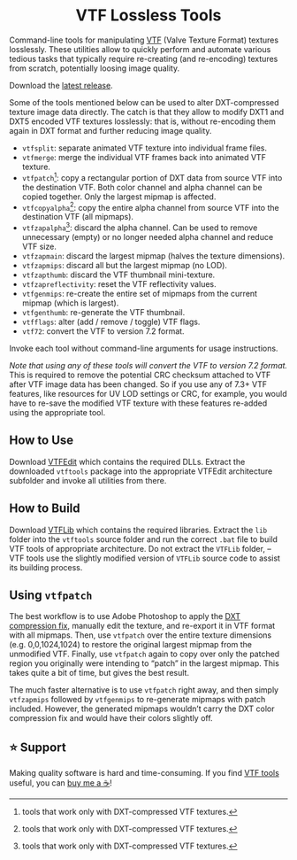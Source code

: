 <h1 align="center">VTF Lossless Tools</h1>

<!--
# VTF Lossless Tools
-->

Command-line tools for manipulating [VTF](https://developer.valvesoftware.com/wiki/Valve_Texture_Format) (Valve Texture Format) textures losslessly. These utilities allow to quickly perform and automate various tedious tasks that typically require re-creating (and re-encoding) textures from scratch, potentially loosing image quality.

Download the [latest release](https://github.com/ubihazard/vtf-tools/releases).

Some of the tools mentioned below can be used to alter DXT-compressed texture image data directly. The catch is that they allow to modify DXT1 and DXT5 encoded VTF textures losslessly: that is, without re-encoding them again in DXT format and further reducing image quality.

  * `vtfsplit`: separate animated VTF texture into individual frame files.
  * `vtfmerge`: merge the individual VTF frames back into animated VTF texture.
  * `vtfpatch`[^1]: copy a rectangular portion of DXT data from source VTF into the destination VTF. Both color channel and alpha channel can be copied together. Only the largest mipmap is affected.
  * `vtfcopyalpha`[^1]: copy the entire alpha channel from source VTF into the destination VTF (all mipmaps).
  * `vtfzapalpha`[^1]: discard the alpha channel. Can be used to remove unnecessary (empty) or no longer needed alpha channel and reduce VTF size.
  * `vtfzapmain`: discard the largest mipmap (halves the texture dimensions).
  * `vtfzapmips`: discard all but the largest mipmap (no LOD).
  * `vtfzapthumb`: discard the VTF thumbnail mini-texture.
  * `vtfzapreflectivity`: reset the VTF reflectivity values.
  * `vtfgenmips`: re-create the entire set of mipmaps from the current mipmap (which is largest).
  * `vtfgenthumb`: re-generate the VTF thumbnail.
  * `vtfflags`: alter (add / remove / toggle) VTF flags.
  * `vtf72`: convert the VTF to version 7.2 format.

[^1]: tools that work only with DXT-compressed VTF textures.

Invoke each tool without command-line arguments for usage instructions.

*Note that using any of these tools will convert the VTF to version 7.2 format.* This is required to remove the potential CRC checksum attached to VTF after VTF image data has been changed. So if you use any of 7.3+ VTF features, like resources for UV LOD settings or CRC, for example, you would have to re-save the modified VTF texture with these features re-added using the appropriate tool.

## How to Use

Download [VTFEdit](https://nemstools.github.io/files/vtfedit133.zip) which contains the required DLLs. Extract the downloaded `vtftools` package into the appropriate VTFEdit architecture subfolder and invoke all utilities from there.

## How to Build

Download [VTFLib](https://nemstools.github.io/files/vtflib132.zip) which contains the required libraries. Extract the `lib` folder into the `vtftools` source folder and run the correct `.bat` file to build VTF tools of appropriate architecture. Do not extract the `VTFLib` folder, – VTF tools use the slightly modified version of `VTFLib` source code to assist its building process.

## Using `vtfpatch`

The best workflow is to use Adobe Photoshop to apply the [DXT compression fix](https://developer.valvesoftware.com/wiki/Fixing_DXT_Green_Tint_Compression), manually edit the texture, and re-export it in VTF format with all mipmaps. Then, use `vtfpatch` over the entire texture dimensions (e.g. 0,0,1024,1024) to restore the original largest mipmap from the unmodified VTF. Finally, use `vtfpatch` again to copy over only the patched region you originally were intending to “patch” in the largest mipmap. This takes quite a bit of time, but gives the best result.

The much faster alternative is to use `vtfpatch` right away, and then simply `vtfzapmips` followed by `vtfgenmips` to re-generate mipmaps with patch included. However, the generated mipmaps wouldn’t carry the DXT color compression fix and would have their colors slightly off.

## ⭐ Support

Making quality software is hard and time-consuming. If you find [VTF tools](https://github.com/ubihazard/vtf-tools) useful, you can [buy me a ☕](https://www.buymeacoffee.com/ubihazard "Donate")!
